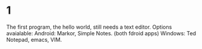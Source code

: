 # 1
The first program, the hello world, still needs a text editor. Options avaialable:
  Android: Markor, Simple Notes. (both fdroid apps)
  Windows: Ted Notepad, emacs, VIM.
